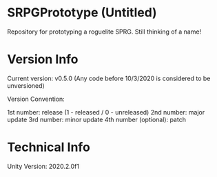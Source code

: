 # SRPGPrototype (Untitled)
Repository for prototyping a roguelite SPRG. Still thinking of a name!

# Version Info

Current version: v0.5.0 (Any code before 10/3/2020 is considered to be unversioned)

Version Convention:

1st number: release (1 - released / 0 - unreleased)
2nd number: major update
3rd number: minor update
4th number (optional): patch

# Technical Info
Unity Version: 2020.2.0f1